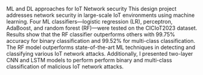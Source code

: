 ML and DL approaches for IoT Network security
This design project addresses network security in large-scale IoT environments using machine learning. Four ML classifiers—logistic regression (LR), perceptron, AdaBoost, and random forest (RF)—were tested on the CICIoT2023 dataset. Results show that the RF classifier outperforms others with 99.75% accuracy for binary classification and 99.52% for multi-class classification. The RF model outperforms state-of-the-art ML techniques in detecting and classifying various IoT network attacks. Additionally, I presented two-layer CNN and LSTM models to perform perform binary and multi-class classification of malicious IoT network attacks. 
